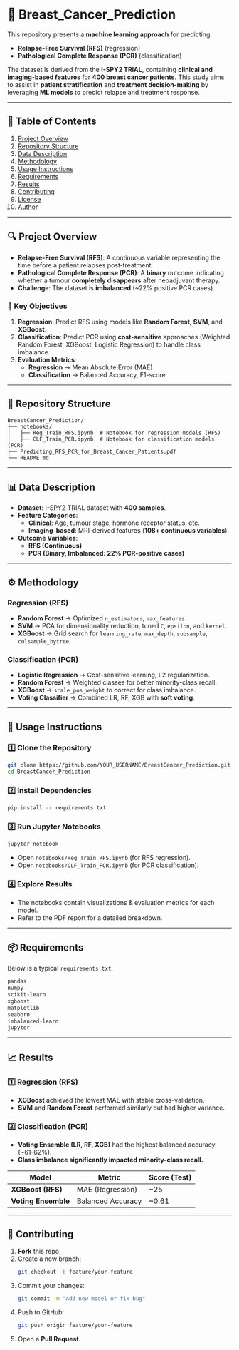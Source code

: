 # 🎯 Breast_Cancer_Prediction

This repository presents a **machine learning approach** for predicting:  
- **Relapse-Free Survival (RFS)** (regression)  
- **Pathological Complete Response (PCR)** (classification)  

The dataset is derived from the **I-SPY2 TRIAL**, containing **clinical and imaging-based features** for **400 breast cancer patients**. This study aims to assist in **patient stratification** and **treatment decision-making** by leveraging **ML models** to predict relapse and treatment response.

---

## 📌 Table of Contents
1. [Project Overview](#-project-overview)  
2. [Repository Structure](#-repository-structure)  
3. [Data Description](#-data-description)  
4. [Methodology](#-methodology)  
5. [Usage Instructions](#-usage-instructions)  
6. [Requirements](#-requirements)  
7. [Results](#-results)  
8. [Contributing](#-contributing)  
9. [License](#-license)  
10. [Author](#-author)  

---

## 🔍 Project Overview

- **Relapse-Free Survival (RFS)**: A continuous variable representing the time before a patient relapses post-treatment.  
- **Pathological Complete Response (PCR)**: A **binary** outcome indicating whether a tumour **completely disappears** after neoadjuvant therapy.  
- **Challenge**: The dataset is **imbalanced** (~22% positive PCR cases).  

### 🎯 Key Objectives
1. **Regression**: Predict RFS using models like **Random Forest**, **SVM**, and **XGBoost**.  
2. **Classification**: Predict PCR using **cost-sensitive** approaches (Weighted Random Forest, XGBoost, Logistic Regression) to handle class imbalance.  
3. **Evaluation Metrics**:  
   - **Regression** → Mean Absolute Error (MAE)  
   - **Classification** → Balanced Accuracy, F1-score  

---

## 📂 Repository Structure
```
BreastCancer_Prediction/
├── notebooks/
│   ├── Reg_Train_RFS.ipynb  # Notebook for regression models (RFS)
│   ├── CLF_Train_PCR.ipynb  # Notebook for classification models (PCR)
├── Predicting_RFS_PCR_for_Breast_Cancer_Patients.pdf
└── README.md
```

---

## 📊 Data Description

- **Dataset**: I-SPY2 TRIAL dataset with **400 samples**.  
- **Feature Categories**:  
  - **Clinical**: Age, tumour stage, hormone receptor status, etc.  
  - **Imaging-based**: MRI-derived features (**108+ continuous variables**).  
- **Outcome Variables**:  
  - **RFS (Continuous)**  
  - **PCR (Binary, Imbalanced: 22% PCR-positive cases)**  

---

## ⚙️ Methodology

### **Regression (RFS)**
- **Random Forest** → Optimized `n_estimators`, `max_features`.  
- **SVM** → PCA for dimensionality reduction, tuned `C`, `epsilon`, and `kernel`.  
- **XGBoost** → Grid search for `learning_rate`, `max_depth`, `subsample`, `colsample_bytree`.  

### **Classification (PCR)**
- **Logistic Regression** → Cost-sensitive learning, L2 regularization.  
- **Random Forest** → Weighted classes for better minority-class recall.  
- **XGBoost** → `scale_pos_weight` to correct for class imbalance.  
- **Voting Classifier** → Combined LR, RF, XGB with **soft voting**.  

---

## 🚀 Usage Instructions

### **1️⃣ Clone the Repository**
```bash
git clone https://github.com/YOUR_USERNAME/BreastCancer_Prediction.git
cd BreastCancer_Prediction
```

### **2️⃣ Install Dependencies**
```bash
pip install -r requirements.txt
```

### **3️⃣ Run Jupyter Notebooks**
```bash
jupyter notebook
```
- Open `notebooks/Reg_Train_RFS.ipynb` (for RFS regression).  
- Open `notebooks/CLF_Train_PCR.ipynb` (for PCR classification).  

### **4️⃣ Explore Results**
- The notebooks contain visualizations & evaluation metrics for each model.  
- Refer to the PDF report for a detailed breakdown.  

---

## 📦 Requirements

Below is a typical `requirements.txt`:

```txt
pandas
numpy
scikit-learn
xgboost
matplotlib
seaborn
imbalanced-learn
jupyter
```

---

## 📈 Results

### **1️⃣ Regression (RFS)**
- **XGBoost** achieved the lowest MAE with stable cross-validation.  
- **SVM** and **Random Forest** performed similarly but had higher variance.  

### **2️⃣ Classification (PCR)**
- **Voting Ensemble (LR, RF, XGB)** had the highest balanced accuracy (~61-62%).  
- **Class imbalance significantly impacted minority-class recall.**  

| Model            | Metric             | Score (Test) |
|-----------------|------------------|--------------|
| **XGBoost (RFS)** | MAE (Regression)  | ~25          |
| **Voting Ensemble** | Balanced Accuracy | ~0.61        |

---

## 🤝 Contributing

1. **Fork** this repo.  
2. Create a new branch:
   ```bash
   git checkout -b feature/your-feature
   ```
3. Commit your changes:
   ```bash
   git commit -m "Add new model or fix bug"
   ```
4. Push to GitHub:
   ```bash
   git push origin feature/your-feature
   ```
5. Open a **Pull Request**.


